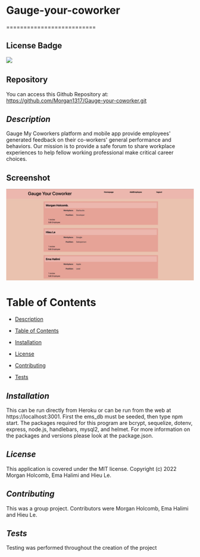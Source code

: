 # Gauge-your-coworker

==========================

## License Badge

![](https://img.shields.io/badge/license-MIT-blue)

## Repository

You can access this Github Repository at: https://github.com/Morgan1317/Gauge-your-coworker.git

## _Description_

Gauge My Coworkers platform and mobile app provide employees' generated feedback on their co-workers' general performance and behaviors. Our mission is to provide a safe forum to share workplace experiences to help fellow working professional make critical career choices.

## Screenshot

<img src= "./public/images/Screen Shot 2022-09-06 at 7.42.28 PM.png">

# Table of Contents

- [Description](#description)

* [Table of Contents](#table-of-contents)

- [Installation](#installation)

* [License](#license)

- [Contributing](#contributing)

* [Tests](#tests)

## _Installation_

This can be run directly from Heroku or can be run from the web at https://localhost:3001. First the ems_db must be seeded, then type npm start.
The packages required for this program are bcrypt, sequelize, dotenv, express, node.js, handlebars, mysql2, and helmet. For more information on the packages and versions please look at the package.json.

## _License_

This application is covered under the MIT license. Copyright (c) 2022 Morgan Holcomb, Ema Halimi and Hieu Le.

## _Contributing_

This was a group project. Contributors were Morgan Holcomb, Ema Halimi and Hieu Le.

## _Tests_

Testing was performed throughout the creation of the project
